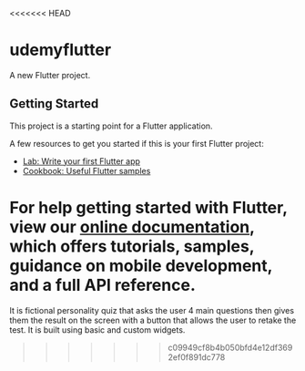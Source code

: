 <<<<<<< HEAD
# udemyflutter

A new Flutter project.

## Getting Started

This project is a starting point for a Flutter application.

A few resources to get you started if this is your first Flutter project:

- [Lab: Write your first Flutter app](https://flutter.dev/docs/get-started/codelab)
- [Cookbook: Useful Flutter samples](https://flutter.dev/docs/cookbook)

For help getting started with Flutter, view our
[online documentation](https://flutter.dev/docs), which offers tutorials,
samples, guidance on mobile development, and a full API reference.
=======
It is fictional personality quiz that asks the user 4 main questions then gives them the result on the screen with a button that allows the user to retake the test. It is built using basic and custom widgets.  
>>>>>>> c09949cf8b4b050bfd4e12df3692ef0f891dc778

